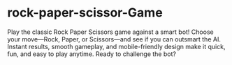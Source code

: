 # rock-paper-scissor-Game
Play the classic Rock Paper Scissors game against a smart bot! Choose your move—Rock, Paper, or Scissors—and see if you can outsmart the AI. Instant results, smooth gameplay, and mobile-friendly design make it quick, fun, and easy to play anytime. Ready to challenge the bot?
